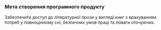 ### Мета створення програмного продукту

Забезпечити доступ до літературної прози у вигляді книг з врахуванням потреб у повноцінному сні, безпечних умов праці та поваги оточуючих.  
